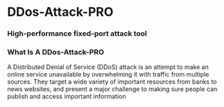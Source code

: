 # DDos-Attack-PRO
### High-performance fixed-port attack tool

### What Is A DDos-Attack-PRO
A Distributed Denial of Service (DDoS) attack is an attempt to make an online service unavailable
by overwhelming it with traffic from multiple sources. They target a wide variety of important resources from banks to news websites, and present a major challenge to making sure people can publish and access important information

